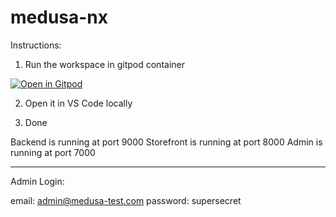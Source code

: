 # medusa-nx

Instructions:

1. Run the workspace in gitpod container

[![Open in Gitpod](https://gitpod.io/button/open-in-gitpod.svg)](https://gitpod.io/#https://github.com/Keith-Hon/medusa-nx)

2. Open it in VS Code locally

3. Done

Backend is running at port 9000
Storefront is running at port 8000
Admin is running at port 7000

------
Admin Login:

email: admin@medusa-test.com
password: supersecret

